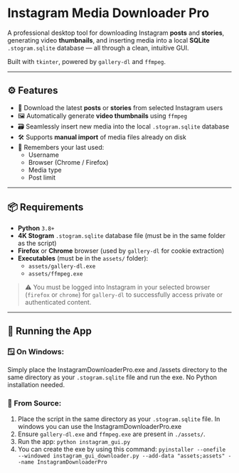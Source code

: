 # Instagram Media Downloader Pro

A professional desktop tool for downloading Instagram **posts** and **stories**, generating video **thumbnails**, and inserting media into a local **SQLite** `.stogram.sqlite` database — all through a clean, intuitive GUI.

Built with `tkinter`, powered by `gallery-dl` and `ffmpeg`.

---

## ⚙️ Features

- 🎯 Download the latest **posts** or **stories** from selected Instagram users
- 🖼️ Automatically generate **video thumbnails** using `ffmpeg`
- 🗃️ Seamlessly insert new media into the local `.stogram.sqlite` database
- 🛠️ Supports **manual import** of media files already on disk
- 🧠 Remembers your last used:
  - Username
  - Browser (Chrome / Firefox)
  - Media type
  - Post limit

---

## 📦 Requirements

- **Python** `3.8+`
- **4K Stogram** `.stogram.sqlite` database file (must be in the same folder as the script)
- **Firefox** or **Chrome** browser (used by `gallery-dl` for cookie extraction)
- **Executables** (must be in the `assets/` folder):
  - `assets/gallery-dl.exe`
  - `assets/ffmpeg.exe`

> ⚠️ You must be logged into Instagram in your selected browser (`firefox` or `chrome`) for `gallery-dl` to successfully access private or authenticated content.

---

## 🚀 Running the App

### 🪟 On Windows:
Simply place the InstagramDownloaderPro.exe and /assets directory to the same directory as your `.stogram.sqlite` file and run the exe.
No Python installation needed.

### 🐍 From Source:

1. Place the script in the same directory as your `.stogram.sqlite` file. In windows you can use the InstagramDownloaderPro.exe
2. Ensure `gallery-dl.exe` and `ffmpeg.exe` are present in `./assets/`.
3. Run the app:
   `python instagram_gui.py`
4. You can create the exe by using this command:
  `pyinstaller --onefile --windowed instagram_gui_downloader.py --add-data "assets;assets" --name InstagramDownloaderPro`